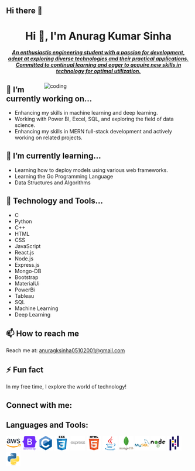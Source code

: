 ## Hi there 👋

<!--
**Anuragsinha05/Anuragsinha05** is a ✨ _special_ ✨ repository because its `README.md` (this file) appears on your GitHub profile.

Here are some ideas to get you started:

- 🔭 I’m currently working on ...
- 🌱 I’m currently learning ...
- 👯 I’m looking to collaborate on ...
- 🤔 I’m looking for help with ...
- 💬 Ask me about ...
- 📫 How to reach me: ...
- 😄 Pronouns: ...
- ⚡ Fun fact: ...
-->
<h1 align="center">Hi 👋, I'm Anurag Kumar Sinha</h1>
<h5 style="text-align: center;text-decoration: underline;">An enthusiastic engineering student with a passion for development, adept at exploring diverse technologies and their practical applications. Committed to continual learning and eager to acquire new skills in technology for optimal utilization.</h5>



<img align="right" alt="coding" width="400" src="https://cdn.dribbble.com/users/1162077/screenshots/3848914/programmer.gif">

<h2>🔭 I’m currently working on...</h2>
<ul>
  <li>Enhancing my skills in machine learning and deep learning.</li>
  <li>Working with Power BI, Excel, SQL, and exploring the field of data science.</li>
  <li>Enhancing my skills in MERN full-stack development and actively working on related projects.</li>
</ul>

<h2>🌱 I’m currently learning...</h2>
<ul>
  <li>Learning how to deploy models using various web frameworks.</li>
  <li>Learning the Go Programming Language</li>
  <li>Data Structures and Algorithms</li>
</ul>

<h2>🔧 Technology and Tools...</h2>
<ul>
  <li>C</li>
  <li>Python</li>
  <li>C++</li>
  <li>HTML</li>
  <li>CSS</li>
  <li>JavaScript</li>
  <li>React.js</li>
  <li>Node.js</li>
  <li>Express.js</li>
  <li>Mongo-DB</li>
  <li>Bootstrap</li>
  <li>MaterialUi</li>
  <li>PowerBi</li>
  <li>Tableau</li>
  <li>SQL</li>
  <li>Machine Learning</li>
  <li>Deep Learning</li>
</ul>

<h2>📫 How to reach me</h2>
<p>Reach me at: <a href="mailto:anuragksinha05102001@gmail.com">anuragksinha05102001@gmail.com</a></p>

<h2>⚡ Fun fact</h2>
<p>In my free time, I explore the world of technology!</p>

<h2>Connect with me:</h2>
<!-- <p>
  <a href="https://linkedin.com/in/https://www.linkedin.com/in/mayur-soni-a20603230?utm_source=share&utm_campaign=share_via&utm_content=profile&utm_medium=android_app" target="_blank"><img src="https://raw.githubusercontent.com/rahuldkjain/github-profile-readme-generator/master/src/images/icons/Social/linked-in-alt.svg" alt="LinkedIn" height="30" width="40"></a>
  <a href="https://www.facebook.com/profile.php?id=100009305833487" target="_blank"><img src="https://raw.githubusercontent.com/rahuldkjain/github-profile-readme-generator/master/src/images/icons/Social/facebook.svg" alt="Facebook" height="30" width="40"></a>
  <a href="https://www.instagram.com/mayursoni24_/?igsh=mwt4yznjzw96c2i3aw%3d%3d" target="_blank"><img src="https://raw.githubusercontent.com/rahuldkjain/github-profile-readme-generator/master/src/images/icons/Social/instagram.svg" alt="Instagram" height="30" width="40"></a>
</p> -->


<h2>Languages and Tools:</h2>
<p>
  <a href="https://aws.amazon.com" target="_blank" rel="noreferrer"><img src="https://raw.githubusercontent.com/devicons/devicon/master/icons/amazonwebservices/amazonwebservices-original-wordmark.svg" alt="AWS" height="40" width="40"></a>
  <a href="https://getbootstrap.com" target="_blank" rel="noreferrer"><img src="https://raw.githubusercontent.com/devicons/devicon/master/icons/bootstrap/bootstrap-plain-wordmark.svg" alt="Bootstrap" height="40" width="40"></a>
  <a href="https://www.cprogramming.com/" target="_blank" rel="noreferrer"><img src="https://raw.githubusercontent.com/devicons/devicon/master/icons/c/c-original.svg" alt="C" height="40" width="40"></a>
  <a href="https://www.w3schools.com/css/" target="_blank" rel="noreferrer"><img src="https://raw.githubusercontent.com/devicons/devicon/master/icons/css3/css3-original-wordmark.svg" alt="CSS3" height="40" width="40"></a>
  <a href="https://expressjs.com" target="_blank" rel="noreferrer"><img src="https://raw.githubusercontent.com/devicons/devicon/master/icons/express/express-original-wordmark.svg" alt="Express.js" height="40" width="40"></a>
  <a href="https://www.w3.org/html/" target="_blank" rel="noreferrer"><img src="https://raw.githubusercontent.com/devicons/devicon/master/icons/html5/html5-original-wordmark.svg" alt="HTML5" height="40" width="40"></a>
  <a href="https://www.java.com" target="_blank" rel="noreferrer"><img src="https://raw.githubusercontent.com/devicons/devicon/master/icons/java/java-original.svg" alt="Java" height="40" width="40"></a>
  <a href="https://www.mongodb.com/" target="_blank" rel="noreferrer"><img src="https://raw.githubusercontent.com/devicons/devicon/master/icons/mongodb/mongodb-original-wordmark.svg" alt="MongoDB" height="40" width="40"></a>
  <a href="https://www.mysql.com/" target="_blank" rel="noreferrer"><img src="https://raw.githubusercontent.com/devicons/devicon/master/icons/mysql/mysql-original-wordmark.svg" alt="MySQL" height="40" width="40"></a>
  <a href="https://nodejs.org" target="_blank" rel="noreferrer"><img src="https://raw.githubusercontent.com/devicons/devicon/master/icons/nodejs/nodejs-original-wordmark.svg" alt="Node.js" height="40" width="40"></a>
  <a href="https://pandas.pydata.org/" target="_blank" rel="noreferrer"><img src="https://raw.githubusercontent.com/devicons/devicon/master/icons/pandas/pandas-original.svg" alt="Pandas" height="40" width="40"></a>
  <a href="https://www.python.org" target="_blank" rel="noreferrer"><img src="https://raw.githubusercontent.com/devicons/devicon/master/icons/python/python-original.svg" alt="Python" height="40" width="40"></a>
  <a href="https://reactjs.org/" target="_blank" rel="noreferrer"><img src="https://raw.githubusercontent.com/devicons/dev
